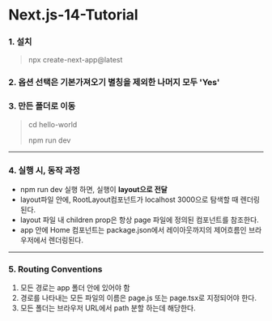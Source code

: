 # Next.js-14-Tutorial
### 1. 설치

> npx create-next-app@latest

### 2. 옵션 선택은 기본가져오기 별칭을 제외한 나머지 모두 'Yes'

### 3. 만든 폴더로 이동
> cd hello-world
>
> npm run dev

----

### 4. 실행 시, 동작 과정
- npm run dev 실행 하면, 실행이 <b>layout으로 전달</b>
- layout파일 안에, RootLayout컴포넌트가 localhost 3000으로 탐색할 때 렌더링된다.
- layout 파일 내 children prop은 항상 page 파일에 정의된 컴포넌트를 참조한다.
- app 안에 Home 컴포넌트는 package.json에서 레이아웃까지의 제어흐름인 브라우저에서 렌더링된다.

---

### 5. Routing Conventions
1. 모든 경로는 app 폴더 안에 있어야 함
2. 경로를 나타내는 모든 파일의 이름은 page.js 또는 page.tsx로 지정되어야 한다.
3. 모든 폴더는 브라우저 URL에서 path 분할 하는데 해당한다.


